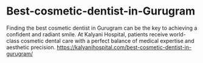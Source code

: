 # Best-cosmetic-dentist-in-Gurugram
Finding the best cosmetic dentist in Gurugram can be the key to achieving a confident and radiant smile. At Kalyani Hospital, patients receive world-class cosmetic dental care with a perfect balance of medical expertise and aesthetic precision. 
https://kalyanihospital.com/best-cosmetic-dentist-in-gurugram/
